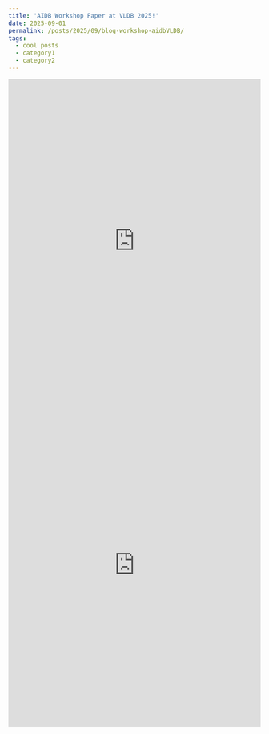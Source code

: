 ```yaml
---
title: 'AIDB Workshop Paper at VLDB 2025!'
date: 2025-09-01
permalink: /posts/2025/09/blog-workshop-aidbVLDB/
tags:
  - cool posts
  - category1
  - category2
---
```

 
<iframe src="https://www.linkedin.com/embed/feed/update/urn:li:share:7368802121720307712?collapsed=1" height="646" width="504" frameborder="0" allowfullscreen="" title="Embedded post"></iframe>


<iframe src="https://www.linkedin.com/embed/feed/update/urn:li:share:7368802121720307712?collapsed=1" height="646" width="504" frameborder="0" allowfullscreen="" title="Embedded post"></iframe>